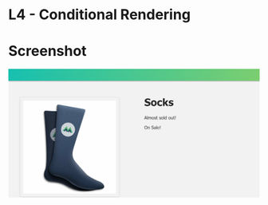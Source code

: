 # L4 - Conditional Rendering

# Screenshot

![L4 of course](https://github.com/AyushGupta51379/Web_Development/blob/master/Learning_Vue_js/vue_mastery/intro_to_vue3/L4_end/screenshot.PNG)
